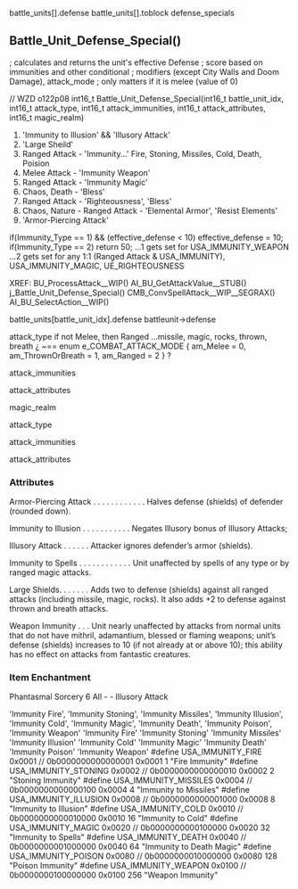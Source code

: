 

battle_units[].defense
battle_units[].toblock
defense_specials

















## Battle_Unit_Defense_Special()

; calculates and returns the unit's effective Defense
; score based on immunities and other conditional
; modifiers (except City Walls and Doom Damage), attack_mode
; only matters if it is melee (value of 0)

// WZD o122p08
int16_t Battle_Unit_Defense_Special(int16_t battle_unit_idx, int16_t attack_type, int16_t attack_immunities, int16_t attack_attributes, int16_t magic_realm)

1. 'Immunity to Illusion' && 'Illusory Attack'
2. 'Large Sheild'
3.  Ranged Attack - 'Immunity...' Fire, Stoning, Missiles, Cold, Death, Poision
3.  Melee Attack - 'Immunity Weapon'
4.  Ranged Attack - 'Immunity Magic'
5.  Chaos, Death - 'Bless'
6.  Ranged Attack - 'Righteousness', 'Bless'
7.  Chaos, Nature - Ranged Attack - 'Elemental Armor', 'Resist Elements'
8.  'Armor-Piercing Attack'

if(Immunity_Type == 1) && (effective_defense < 10)
    effective_defense = 10;
if(Immunity_Type == 2)
    return 50;
...1 gets set for USA_IMMUNITY_WEAPON
...2 gets set for any 1:1 (Ranged Attack & USA_IMMUNITY), USA_IMMUNITY_MAGIC, UE_RIGHTEOUSNESS




XREF:
    BU_ProcessAttack__WIP()
    AI_BU_GetAttackValue__STUB()
    j_Battle_Unit_Defense_Special()
        CMB_ConvSpellAttack__WIP__SEGRAX()
        AI_BU_SelectAction__WIP()

battle_units[battle_unit_idx].defense
battleunit->defense

attack_type
    if not Melee, then Ranged
        ...missile, magic, rocks, thrown, breath 
    ¿ ~== enum e_COMBAT_ATTACK_MODE  { am_Melee = 0, am_ThrownOrBreath = 1, am_Ranged = 2 } ?

attack_immunities

attack_attributes

magic_realm



attack_type

attack_immunities

attack_attributes


### Attributes
Armor-Piercing Attack . . . . . . . . . . . . Halves defense (shields) of defender (rounded down).

Immunity to Illusion . . . . . . . . . . . Negates Illusory bonus of Illusory Attacks;

Illusory Attack . . . . . . Attacker ignores defender’s armor (shields).

Immunity to Spells . . . . . . . . . . . . Unit unaffected by spells of any type or by ranged magic attacks.

Large Shields. . . . . . . Adds two to defense (shields) against all ranged attacks (including missile, magic, rocks). It also adds +2 to defense against thrown and breath attacks.

Weapon Immunity . . . Unit nearly unaffected by attacks from normal units that do not have mithril, adamantium, blessed or flaming weapons; unit’s defense (shields) increases to 10 (if not already at or above 10); this ability has no effect on attacks from fantastic creatures.


### Item Enchantment
Phantasmal Sorcery 6 All - - Illusory Attack

'Immunity Fire', 'Immunity Stoning', 'Immunity Missiles', 'Immunity Illusion', 'Immunity Cold', 'Immunity Magic', 'Immunity Death', 'Immunity Poison', 'Immunity Weapon'
'Immunity Fire'
'Immunity Stoning'
'Immunity Missiles'
'Immunity Illusion'
'Immunity Cold'
'Immunity Magic'
'Immunity Death'
'Immunity Poison'
'Immunity Weapon'
#define USA_IMMUNITY_FIRE       0x0001  // 0b0000000000000001  0x0001      1  "Fire Immunity"
#define USA_IMMUNITY_STONING    0x0002  // 0b0000000000000010  0x0002      2  "Stoning Immunity"
#define USA_IMMUNITY_MISSILES   0x0004  // 0b0000000000000100  0x0004      4  "Immunity to Missiles"
#define USA_IMMUNITY_ILLUSION   0x0008  // 0b0000000000001000  0x0008      8  "Immunity to Illusion"
#define USA_IMMUNITY_COLD       0x0010  // 0b0000000000010000  0x0010     16  "Immunity to Cold"
#define USA_IMMUNITY_MAGIC      0x0020  // 0b0000000000100000  0x0020     32  "Immunity to Spells"
#define USA_IMMUNITY_DEATH      0x0040  // 0b0000000001000000  0x0040     64  "Immunity to Death Magic"
#define USA_IMMUNITY_POISON     0x0080  // 0b0000000010000000  0x0080    128  "Poison Immunity"
#define USA_IMMUNITY_WEAPON     0x0100  // 0b0000000100000000  0x0100    256  "Weapon Immunity"
